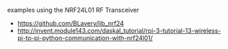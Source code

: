 examples using the NRF24L01 RF Transceiver

- https://github.com/BLavery/lib_nrf24
- http://invent.module143.com/daskal_tutorial/rpi-3-tutorial-13-wireless-pi-to-pi-python-communication-with-nrf24l01/